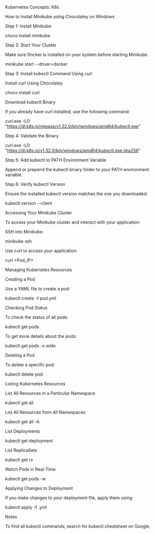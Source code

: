 Kubernetes Concepts: K8s

How to Install Minikube using Chocolatey on Windows

Step 1: Install Minikube

choco install minikube

Step 2: Start Your Cluster

Make sure Docker is installed on your system before starting Minikube.

minikube start --driver=docker

Step 3: Install kubectl Command Using curl

Install curl Using Chocolatey

choco install curl

Download kubectl Binary

If you already have curl installed, use the following command:

curl.exe -LO "https://dl.k8s.io/release/v1.32.0/bin/windows/amd64/kubectl.exe"

Step 4: Validate the Binary

curl.exe -LO "https://dl.k8s.io/v1.32.0/bin/windows/amd64/kubectl.exe.sha256"

Step 5: Add kubectl to PATH Environment Variable

Append or prepend the kubectl binary folder to your PATH environment variable.

Step 6: Verify kubectl Version

Ensure the installed kubectl version matches the one you downloaded:

kubectl version --client

Accessing Your Minikube Cluster

To access your Minikube cluster and interact with your application:

SSH into Minikube:

minikube ssh

Use curl to access your application:

curl <Pod_IP>

Managing Kubernetes Resources

Creating a Pod

Use a YAML file to create a pod:

kubectl create -f pod.yml

Checking Pod Status

To check the status of all pods:

kubectl get pods

To get more details about the pods:

kubectl get pods -o wide

Deleting a Pod

To delete a specific pod:

kubectl delete pod <pod-name>

Listing Kubernetes Resources

List All Resources in a Particular Namespace

kubectl get all

List All Resources from All Namespaces

kubectl get all -A

List Deployments

kubectl get deployment

List ReplicaSets

kubectl get rs

Watch Pods in Real-Time

kubectl get pods -w

Applying Changes to Deployment

If you make changes to your deployment file, apply them using:

kubectl apply -f <filename>.yml

Notes

To find all kubectl commands, search for kubectl cheatsheet on Google.

